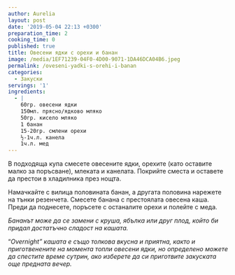```yaml
---
author: Aurelia
layout: post
date: '2019-05-04 22:13 +0300'
preparation_time: 2
cooking_time: 0
published: true
title: Овесени ядки с орехи и банан
image: /media/1EF71239-04F0-4D00-9071-1DA46DCA04B6.jpeg
permalink: /oveseni-yadki-s-orehi-i-banan
categories:
  - Закуски
servings: '1'
ingredients:
  - |
    60гр. овесени ядки
    150мл. прясно/ядково мляко
    50гр. кисело мляко
    1 банан
    15-20гр. смлени орехи
    ½-1ч.л. канела
    1ч.л. мед
---
```

В подходяща купа смесете овесените ядки, орехите (като оставите малко за поръсване), млеката и канелата. Покрийте сместа и оставете да престои в хладилника през нощта.

Намачкайте с вилица половината банан, а другата половина нарежете на тънки резенчета. Смесете банана с престоялата овесена каша. Преди да поднесете, поръсете с останалите орехи и полейте с меда.

_Бананът може да се замени с круша, ябълка или друг плод, който би придал достатъчно сладост на кашата._

“_Оvernight” кашата е също толкова вкусна и приятна, както и приготвенените на момента топли овесени ядки, но определено можете да спестите време сутрин, ако изберете да си приготвите закуската още предната вечер._
